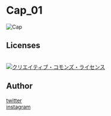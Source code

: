 # Cap_01
![Cap](https://user-images.githubusercontent.com/37786993/159123483-55017f8b-3c48-4165-9232-803460191cac.jpg)

## Licenses
<br /><a rel="license" href="http://creativecommons.org/licenses/by-nc/4.0/"><img alt="クリエイティブ・コモンズ・ライセンス" style="border-width:0" src="https://i.creativecommons.org/l/by-nc/4.0/88x31.png" /></a><br />

## Author

[twitter](https://twitter.com/hamadayaro_)
<br />
[instagram](https://www.instagram.com/hamadayaro_/)